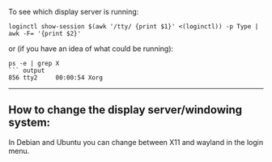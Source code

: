 To see which display server is running:
```
loginctl show-session $(awk '/tty/ {print $1}' <(loginctl)) -p Type | awk -F= '{print $2}'
```
or (if you have an idea of what could be running):
```
ps -e | grep X
``` output
856 tty2     00:00:54 Xorg
```

--------------------------------------------------
How to change the display server/windowing system:
--------------------------------------------------
In Debian and Ubuntu you can change between X11 and wayland in the login menu.
